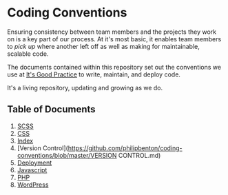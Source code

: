 Coding Conventions
==================

Ensuring consistency between team members and the projects they work on is a key part of our process. At it's most basic, it enables team members to _pick up_ where another left off as well as making for maintainable, scalable code.

The documents contained within this repository set out the conventions we use at [It's Good Practice](http://www.itsgoodpractice.com) to write, maintain, and deploy code.

It's a living repository, updating and growing as we do.

## Table of Documents

1. [SCSS](https://github.com/philipbenton/coding-conventions/blob/master/SCSS.md)
2. [CSS](https://github.com/philipbenton/coding-conventions/blob/master/CSS.md)
3. [Index](https://github.com/philipbenton/coding-conventions/blob/master/INDEX.md)
4. [Version Control](https://github.com/philipbenton/coding-conventions/blob/master/VERSION CONTROL.md)
5. [Deployment](https://github.com/philipbenton/coding-conventions/blob/master/DEPLOYMENT.md)
6. [Javascript](https://github.com/philipbenton/coding-conventions/blob/master/JAVASCRIPT.md)
7. [PHP](https://github.com/philipbenton/coding-conventions/blob/master/PHP.md)
8. [WordPress](https://github.com/philipbenton/coding-conventions/blob/master/WORDPRESS.md)